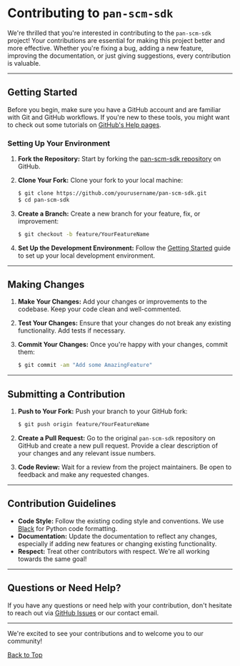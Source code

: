 # Contributing to `pan-scm-sdk`

We're thrilled that you're interested in contributing to the `pan-scm-sdk` project! Your contributions are essential for
making this project better and more effective. Whether you're fixing a bug, adding a new feature, improving the
documentation, or just giving suggestions, every contribution is valuable.

---

## Getting Started

Before you begin, make sure you have a GitHub account and are familiar with Git and GitHub workflows. If you're new to
these tools, you might want to check out some tutorials on [GitHub's Help pages](https://help.github.com).

### Setting Up Your Environment

1. **Fork the Repository:** Start by forking the [pan-scm-sdk repository](https://github.com/cdot65/pan-scm-sdk) on
   GitHub.

2. **Clone Your Fork:** Clone your fork to your local machine:

   <div class="termy">

    <!-- termynal -->
    ```bash
    $ git clone https://github.com/yourusername/pan-scm-sdk.git
    $ cd pan-scm-sdk
    ```

   </div>

3. **Create a Branch:** Create a new branch for your feature, fix, or improvement:

   <div class="termy">

    <!-- termynal -->
    ```bash
    $ git checkout -b feature/YourFeatureName
    ```

   </div>

4. **Set Up the Development Environment:** Follow the [Getting Started](installation.md) guide to set up your local
   development environment.

---

## Making Changes

1. **Make Your Changes:** Add your changes or improvements to the codebase. Keep your code clean and well-commented.

2. **Test Your Changes:** Ensure that your changes do not break any existing functionality. Add tests if necessary.

3. **Commit Your Changes:** Once you're happy with your changes, commit them:

   <div class="termy">

    <!-- termynal -->
    ```bash
    $ git commit -am "Add some AmazingFeature"
    ```

   </div>

---

## Submitting a Contribution

1. **Push to Your Fork:** Push your branch to your GitHub fork:

   <div class="termy">

    <!-- termynal -->
    ```bash
    $ git push origin feature/YourFeatureName
    ```

   </div>

2. **Create a Pull Request:** Go to the original `pan-scm-sdk` repository on GitHub and create a new pull request.
   Provide a clear description of your changes and any relevant issue numbers.

3. **Code Review:** Wait for a review from the project maintainers. Be open to feedback and make any requested changes.

---

## Contribution Guidelines

- **Code Style:** Follow the existing coding style and conventions. We use [Black](https://github.com/psf/black) for
  Python code formatting.
- **Documentation:** Update the documentation to reflect any changes, especially if adding new features or changing
  existing functionality.
- **Respect:** Treat other contributors with respect. We're all working towards the same goal!

---

## Questions or Need Help?

If you have any questions or need help with your contribution, don't hesitate to reach out
via [GitHub Issues](https://github.com/cdot65/pan-scm-sdk/issues) or our contact email.

---

We're excited to see your contributions and to welcome you to our community!

[Back to Top](#contributing-to-pan-scm-sdk)

